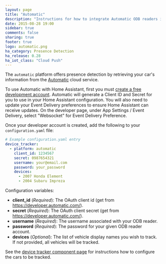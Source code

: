```yaml
---
layout: page
title: "Automatic"
description: "Instructions for how to integrate Automatic ODB readers into Home Assistant."
date: 2015-08-28 19:00
sidebar: true
comments: false
sharing: true
footer: true
logo: automatic.png
ha_category: Presence Detection
ha_release: 0.28
ha_iot_class: "Cloud Push"
---
```



The `automatic` platform offers presence detection by retrieving your car's information from the [Automatic](http://automatic.com/) cloud service.

To use Automatic with Home Assistant, first you must [create a free development account](https://developer.automatic.com/). Automatic will generate a Client ID and Secret for you to use in your Home Assistant configuration. You will also need to update your Event Delivery preferences to ensure Home Assistant can receive updates. On the developer page, under App Settings / Event Delivery, select "Websocket" for Event Delivery Preference.

Once your developer account is created, add the following to your `configuration.yaml` file:

```yaml
# Example configuration.yaml entry
device_tracker:
  - platform: automatic
    client_id: 1234567
    secret: 0987654321
    username: your@email.com
    password: your_password
    devices:
      - 2007 Honda Element
      - 2004 Subaru Impreza
```

Configuration variables:

- **client_id** (*Required*): The OAuth client id (get from https://developer.automatic.com/).
- **secret** (*Required*): The OAuth client secret (get from https://developer.automatic.com/).
- **username** (*Required*): The username associated with your ODB reader.
- **password** (*Required*): The password for your given ODB reader account.
- **devices** (*Optional*): The list of vehicle display names you wish to track. If not provided, all vehicles will be tracked.

See the [device tracker component page](/components/device_tracker/) for instructions how to configure the cars to be tracked.
